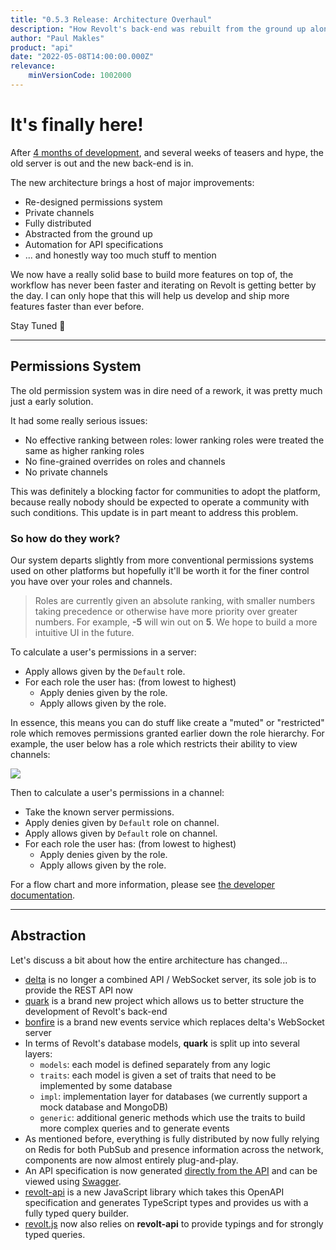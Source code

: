 ```yaml
---
title: "0.5.3 Release: Architecture Overhaul"
description: "How Revolt's back-end was rebuilt from the ground up along with a brand new permissions system."
author: "Paul Makles"
product: "api"
date: "2022-05-08T14:00:00.000Z"
relevance:
    minVersionCode: 1002000
---
```


# It's finally here!

After [4 months of development](https://github.com/revoltchat/delta/commit/0fdb7491996e11e6e4aae189d6fc3a1f2d2a25c3), and several weeks of teasers and hype, the old server is out and the new back-end is in.

The new architecture brings a host of major improvements:

-   Re-designed permissions system
-   Private channels
-   Fully distributed
-   Abstracted from the ground up
-   Automation for API specifications
-   ... and honestly way too much stuff to mention

We now have a really solid base to build more features on top of, the workflow has never been faster and iterating on Revolt is getting better by the day. I can only hope that this will help us develop and ship more features faster than ever before.

Stay Tuned 🎉

---

## Permissions System

The old permission system was in dire need of a rework, it was pretty much just a early solution.

It had some really serious issues:

-   No effective ranking between roles: lower ranking roles were treated the same as higher ranking roles
-   No fine-grained overrides on roles and channels
-   No private channels

This was definitely a blocking factor for communities to adopt the platform, because really nobody should be expected to operate a community with such conditions. This update is in part meant to address this problem.

### So how do they work?

Our system departs slightly from more conventional permissions systems used on other platforms but hopefully it'll be worth it for the finer control you have over your roles and channels.

> Roles are currently given an absolute ranking, with smaller numbers taking precedence or otherwise have more priority over greater numbers. For example, **-5** will win out on **5**. We hope to build a more intuitive UI in the future.

To calculate a user's permissions in a server:

-   Apply allows given by the `Default` role.
-   For each role the user has: (from lowest to highest)
    -   Apply denies given by the role.
    -   Apply allows given by the role.

In essence, this means you can do stuff like create a "muted" or "restricted" role which removes permissions granted earlier down the role hierarchy. For example, the user below has a role which restricts their ability to view channels:

![](/content/blog/architecture-overhaul/example1.png)

Then to calculate a user's permissions in a channel:

-   Take the known server permissions.
-   Apply denies given by `Default` role on channel.
-   Apply allows given by `Default` role on channel.
-   For each role the user has: (from lowest to highest)
    -   Apply denies given by the role.
    -   Apply allows given by the role.

For a flow chart and more information, please see [the developer documentation](https://developers.revolt.chat/stack/delta/permissions).

---

## Abstraction

Let's discuss a bit about how the entire architecture has changed...

-   [delta](https://github.com/revoltchat/delta) is no longer a combined API / WebSocket server, its sole job is to provide the REST API now
-   [quark](https://github.com/revoltchat/quark) is a brand new project which allows us to better structure the development of Revolt's back-end
-   [bonfire](https://github.com/revoltchat/bonfire) is a brand new events service which replaces delta's WebSocket server
-   In terms of Revolt's database models, **quark** is split up into several layers:
    -   `models`: each model is defined separately from any logic
    -   `traits`: each model is given a set of traits that need to be implemented by some database
    -   `impl`: implementation layer for databases (we currently support a mock database and MongoDB)
    -   `generic`: additional generic methods which use the traits to build more complex queries and to generate events
-   As mentioned before, everything is fully distributed by now fully relying on Redis for both PubSub and presence information across the network, components are now almost entirely plug-and-play.
-   An API specification is now generated [directly from the API](https://api.revolt.chat/openapi.json) and can be viewed using [Swagger](https://api.revolt.chat/swagger).
-   [revolt-api](https://github.com/revoltchat/api) is a new JavaScript library which takes this OpenAPI specification and generates TypeScript types and provides us with a fully typed query builder.
-   [revolt.js](https://github.com/revoltchat/revolt.js) now also relies on **revolt-api** to provide typings and for strongly typed queries.

